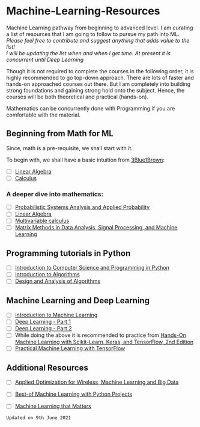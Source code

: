 # Machine-Learning-Resources
Machine Learning pathway from beginning to advanced level. I am curating a list of resources that I am going to follow to pursue my path into ML.  
_Please feel free to contribute and suggest anything that adds value to the list!_  
_I will be updating the list when and when I get time. At present it is concurrent until Deep Learning_

Though it is not required to complete the courses in the following order, it is highly recommended to go top-down approach. There are lots of faster and hands-on approached courses out there. But I am completely into building strong foundations and gaining strong hold onto the subject. Hence, the courses will be both theoretical and practical (hands-on).

Mathematics can be concurrently done with Programming if you are comfortable with the material.

## Beginning from Math for ML
Since, math is a pre-requisite, we shall start with it.

To begin with, we shall have a basic intuition from [3Blue1Brown](https://www.youtube.com/channel/UCYO_jab_esuFRV4b17AJtAw):

- [ ] [Linear Algebra](https://www.youtube.com/watch?v=fNk_zzaMoSs&list=PLZHQObOWTQDPD3MizzM2xVFitgF8hE_ab)
- [ ] [Calculus](https://www.youtube.com/watch?v=WUvTyaaNkzM&list=PLZHQObOWTQDMsr9K-rj53DwVRMYO3t5Yr)

### A deeper dive into mathematics:

- [ ] [Probabilistic Systems Analysis and Applied Probability](https://ocw.mit.edu/courses/electrical-engineering-and-computer-science/6-041sc-probabilistic-systems-analysis-and-applied-probability-fall-2013/)
- [ ] [Linear Algebra](https://ocw.mit.edu/courses/mathematics/18-06sc-linear-algebra-fall-2011/)
- [ ] [Multivariable calculus](https://www.youtube.com/playlist?list=PLSQl0a2vh4HC5feHa6Rc5c0wbRTx56nF7)
- [ ] [Matrix Methods in Data Analysis, Signal Processing, and Machine Learning](https://ocw.mit.edu/courses/mathematics/18-065-matrix-methods-in-data-analysis-signal-processing-and-machine-learning-spring-2018/)

## Programming tutorials in Python

- [ ] [Introduction to Computer Science and Programming in Python](https://ocw.mit.edu/courses/electrical-engineering-and-computer-science/6-0001-introduction-to-computer-science-and-programming-in-python-fall-2016/index.htm)
- [ ] [Introduction to Algorithms](https://ocw.mit.edu/courses/electrical-engineering-and-computer-science/6-006-introduction-to-algorithms-fall-2011/index.htm)
- [ ] [Design and Analysis of Algorithms](https://ocw.mit.edu/courses/electrical-engineering-and-computer-science/6-046j-design-and-analysis-of-algorithms-spring-2015/index.htm)

## Machine Learning and Deep Learning

- [ ] [Introduction to Machine Learning](https://nptel.ac.in/courses/106/105/106105152/)
- [ ] [Deep Learning - Part 1](https://nptel.ac.in/courses/106/106/106106184/)
- [ ] [Deep Learning - Part 2](https://nptel.ac.in/courses/106/106/106106201/)
- [ ] While doing the above it is recommended to practice from [Hands-On Machine Learning with Scikit-Learn, Keras, and TensorFlow, 2nd Edition](https://www.oreilly.com/library/view/hands-on-machine-learning/9781492032632/)
- [ ] [Practical Machine Learning with TensorFlow](https://nptel.ac.in/courses/106/106/106106213/)

## Additional Resources

- [ ] [Applied Optimization for Wireless, Machine Learning and Big Data](https://www.nptel.ac.in/courses/108/104/108104112/)
- [ ] [Best-of Machine Learning with Python Projects](https://github.com/ml-tooling/best-of-ml-python)
- [ ] [Machine Learning that Matters](https://arxiv.org/abs/1206.4656)


`Updated on 9th June 2021`

